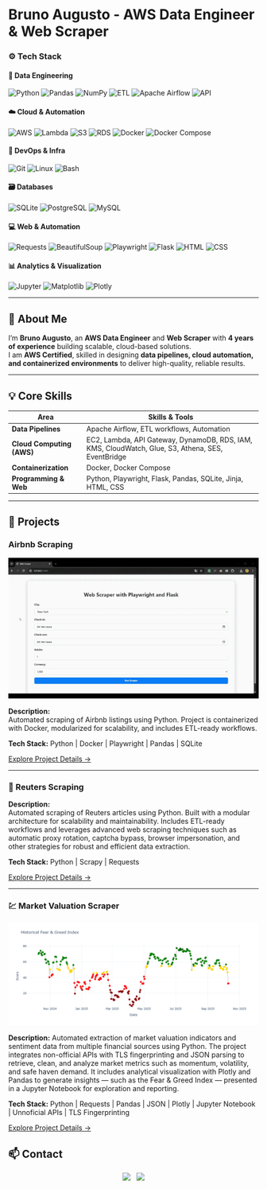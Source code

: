 # Bruno Augusto - AWS Data Engineer & Web Scraper

### ⚙️ Tech Stack

#### 🧠 Data Engineering
![Python](https://img.shields.io/badge/Python-3776AB?style=flat-square&logo=python&logoColor=white)
![Pandas](https://img.shields.io/badge/Pandas-150458?style=flat-square&logo=pandas&logoColor=white)
![NumPy](https://img.shields.io/badge/NumPy-013243?style=flat-square&logo=numpy&logoColor=white)
![ETL](https://img.shields.io/badge/ETL%20Pipelines-orange?style=flat-square)
![Apache Airflow](https://img.shields.io/badge/Airflow-017CEE?style=flat-square&logo=apacheairflow&logoColor=white)
![API](https://img.shields.io/badge/REST%20API-009688?style=flat-square&logo=fastapi&logoColor=white)

#### ☁️ Cloud & Automation
![AWS](https://img.shields.io/badge/AWS-232F3E?style=flat-square&logo=amazonaws&logoColor=white)
![Lambda](https://img.shields.io/badge/Lambda-FF9900?style=flat-square&logo=awslambda&logoColor=white)
![S3](https://img.shields.io/badge/S3-569A31?style=flat-square&logo=amazons3&logoColor=white)
![RDS](https://img.shields.io/badge/RDS-527FFF?style=flat-square&logo=amazonrds&logoColor=white)
![Docker](https://img.shields.io/badge/Docker-2496ED?style=flat-square&logo=docker&logoColor=white)
![Docker Compose](https://img.shields.io/badge/Docker--Compose-2496ED?style=flat-square&logo=docker&logoColor=white)

#### 🧰 DevOps & Infra
![Git](https://img.shields.io/badge/Git-F05032?style=flat-square&logo=git&logoColor=white)
![Linux](https://img.shields.io/badge/Linux-FCC624?style=flat-square&logo=linux&logoColor=black)
![Bash](https://img.shields.io/badge/Bash-4EAA25?style=flat-square&logo=gnubash&logoColor=white)

#### 🗃️ Databases
![SQLite](https://img.shields.io/badge/SQLite-003B57?style=flat-square&logo=sqlite&logoColor=white)
![PostgreSQL](https://img.shields.io/badge/PostgreSQL-4169E1?style=flat-square&logo=postgresql&logoColor=white)
![MySQL](https://img.shields.io/badge/MySQL-4479A1?style=flat-square&logo=mysql&logoColor=white)

#### 💻 Web & Automation
![Requests](https://img.shields.io/badge/Requests-2E8B57?style=flat-square&logo=python&logoColor=white)
![BeautifulSoup](https://img.shields.io/badge/BeautifulSoup-4B8BBE?style=flat-square&logo=python&logoColor=white)
![Playwright](https://img.shields.io/badge/Playwright-2EAD33?style=flat-square&logo=microsoftedge&logoColor=white)
![Flask](https://img.shields.io/badge/Flask-000000?style=flat-square&logo=flask&logoColor=white)
![HTML](https://img.shields.io/badge/HTML-E34F26?style=flat-square&logo=html5&logoColor=white)
![CSS](https://img.shields.io/badge/CSS-1572B6?style=flat-square&logo=css3&logoColor=white)

#### 📊 Analytics & Visualization
![Jupyter](https://img.shields.io/badge/Jupyter-F37626?style=flat-square&logo=jupyter&logoColor=white)
![Matplotlib](https://img.shields.io/badge/Matplotlib-11557c?style=flat-square&logo=plotly&logoColor=white)
![Plotly](https://img.shields.io/badge/Plotly-3F4F75?style=flat-square&logo=plotly&logoColor=white)

---

## 👋 About Me

I’m **Bruno Augusto**, an **AWS Data Engineer** and **Web Scraper** with **4 years of experience** building scalable, cloud-based solutions.  
I am **AWS Certified**, skilled in designing **data pipelines, cloud automation, and containerized environments** to deliver high-quality, reliable results.  

---

## 💡 Core Skills

| Area | Skills & Tools |
|------|----------------|
| **Data Pipelines** | Apache Airflow, ETL workflows, Automation |
| **Cloud Computing (AWS)** | EC2, Lambda, API Gateway, DynamoDB, RDS, IAM, KMS, CloudWatch, Glue, S3, Athena, SES, EventBridge |
| **Containerization** | Docker, Docker Compose |
| **Programming & Web** | Python, Playwright, Flask, Pandas, SQLite, Jinja, HTML, CSS |

---

## 🚀 Projects

### Airbnb Scraping
<div align="center">
  <a href="projects/airbnb_scraper/README.md">
    <img src="gifs/airbnb_demo.gif" alt="Airbnb Scraping Demo" width="600"/>
  </a>
</div>

**Description:**  
Automated scraping of Airbnb listings using Python. Project is containerized with Docker, modularized for scalability, and includes ETL-ready workflows.

**Tech Stack:** Python | Docker | Playwright | Pandas | SQLite  

[Explore Project Details →](projects/airbnb_scraper/README.md)

---

### 💼 Reuters Scraping
**Description:**  
Automated scraping of Reuters articles using Python. Built with a modular architecture for scalability and maintainability. Includes ETL-ready workflows and leverages advanced web scraping techniques such as automatic proxy rotation, captcha bypass, browser impersonation, and other strategies for robust and efficient data extraction.

**Tech Stack:** Python | Scrapy | Requests

[Explore Project Details →](projects/reuters_scraper/README.md)

---

### 💹 Market Valuation Scraper

<div align="center">
  <a href="projects/market_valuation_scraper/README.md">
    <img src="projects/market_valuation_scraper/img/fear_and_greed.jpeg" alt="Fear and Greed index" width="600"/>
  </a>
</div>


**Description:** 
Automated extraction of market valuation indicators and sentiment data from multiple financial sources using Python. The project integrates non-official APIs with TLS fingerprinting and JSON parsing to retrieve, clean, and analyze market metrics such as momentum, volatility, and safe haven demand. It includes analytical visualization with Plotly and Pandas to generate insights — such as the Fear & Greed Index — presented in a Jupyter Notebook for exploration and reporting.

**Tech Stack:** Python | Requests | Pandas | JSON | Plotly | Jupyter Notebook | Unnoficial APIs | TLS Fingerprinting

[Explore Project Details →](projects/market_valuation_scraper/README.md)

## 📫 Contact

<div align="center">
  <a href="https://www.linkedin.com/in/brunoaugustosouza/"><img src="https://img.shields.io/badge/LinkedIn-0077B5?style=for-the-badge&logo=linkedin&logoColor=white"/></a>
  &nbsp;
  <a href="mailto:bruno.augusto.souza@outlook.com"><img src="https://img.shields.io/badge/Email-D14836?style=for-the-badge&logo=gmail&logoColor=white"/></a>
</div>